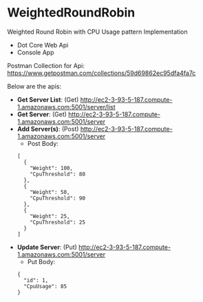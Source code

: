 # WeightedRoundRobin

Weighted Round Robin with CPU Usage pattern Implementation

* Dot Core Web Api
* Console App

Postman Collection for Api: https://www.getpostman.com/collections/59d69862ec95dfa4fa7c

Below are the apis:
* **Get Server List**: (Get) http://ec2-3-93-5-187.compute-1.amazonaws.com:5001/server/list
* **Get Server**: (Get) http://ec2-3-93-5-187.compute-1.amazonaws.com:5001/server
* **Add Server(s)**: (Post) http://ec2-3-93-5-187.compute-1.amazonaws.com:5001/server
  * Post Body: 
  ```
  [
    {
      "Weight": 100,
      "CpuThreshold": 80
    },
    {
      "Weight": 50,
      "CpuThreshold": 90
    },
    {
      "Weight": 25,
      "CpuThreshold": 25
    }
  ]
* **Update Server**: (Put) http://ec2-3-93-5-187.compute-1.amazonaws.com:5001/server
  * Put Body: 
  ```
  {
    "id": 1,
    "CpuUsage": 85
  }
